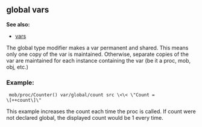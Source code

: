 ## global vars
**See also:**
*   [vars](/ref/var.md) 

The global type modifier makes a var permanent and shared. This
means only one copy of the var is maintained. Otherwise, separate copies
of the var are maintained for each instance containing the var (be it a
proc, mob, obj, etc.)
### Example:

```
 mob/proc/Counter() var/global/count src \<\< \"Count =
\[++count\]\" 
```
 

This example increases the count each
time the proc is called. If count were not declared global, the
displayed count would be 1 every time.